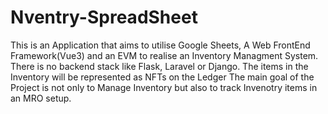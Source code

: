# Nventry-SpreadSheet
This is an Application that aims to utilise Google Sheets, A Web FrontEnd Framework(Vue3) and an EVM to realise an Inventory Managment System.
There is no backend stack like Flask, Laravel or Django.
The items in the Inventory will be represented as NFTs on the Ledger
The main goal of the Project is not only to Manage Inventory but also to track Invenotry items in an MRO setup.
